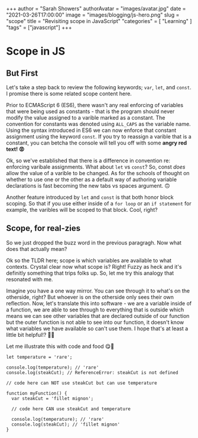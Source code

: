 +++
author = "Sarah Showers"
authorAvatar = "images/avatar.jpg"
date = "2021-03-26T17:00:00"
image = "images/blogging/js-hero.png"
slug = "scope"
title = "Revisiting scope in JavaScript"
"categories" = [
  "Learning"
]
"tags" = ["javascript"]
+++

# Scope in JS

## But First

Let's take a step back to review the following keywords; `var`, `let`, and `const`. I promise there is some related scope content here.

Prior to ECMAScript 6 (ES6), there wasn't any real enforcing of variables that were being used as constants - that is the program should never modify the value assigned to a varible marked as a constant. The convention for constants was denoted using `ALL_CAPS` as the variable name. Using the syntax introduced in ES6 we can now enforce that constant assignment using the keyword `const`. If you try to reassign a varible that is a constant, you can betcha the console will tell you off with some **angry red text! 😡**

Ok, so we've established that there is a difference in convention re: enforcing varibale assignments. What about `let` vs `const`? So, const _does_ allow the value of a varible to be changed. As for the schools of thought on whether to use one or the other as a default way of authoring variable declarations is fast becoming the new tabs vs spaces argument. 🙃

Another feature introduced by `let` and `const` is that both honor block scoping. So that if you use either inside of a `for loop` or an `if statement` for example, the varibles will be scoped to that block. Cool, right?


## Scope, for real-zies

So we just dropped the buzz word in the previous paragragh. Now what does that actually mean?

Ok so the TLDR here; scope is which variables are available to what contexts. Crystal clear now what scope is? Right! Fuzzy as heck and it's definitly something that trips folks up. So, let me try this analogy that resonated with me.

Imagine you have a one way mirror. You can see through it to what's on the otherside, right? But whoever is on the otherside only sees their own reflection. Now, let's translate this into software - we are a variable inside of a function, we are able to see through to everything that is outside which means we can see other variables that are declared outside of our function but the outer function is not able to see into our function, it doesn't know what variables we have available so can't use them. I hope that's at least a little bit helpful!? 🤷‍♀️

Let me illustrate this with code and food 😋🥩
```
let temperature = 'rare';

console.log(temperature); // 'rare'
console.log(steakCut); // ReferenceError: steakCut is not defined

// code here can NOT use steakCut but can use temperature

function myFunction() {
  var steakCut = 'fillet mignon';

  // code here CAN use steakCut and temperature

  console.log(temperature); // 'rare'
  console.log(steakCut); // 'fillet mignon'
}
```

